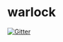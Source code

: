 # warlock

[![Gitter](https://badges.gitter.im/warlockbrawl/warlock.svg)](https://gitter.im/warlockbrawl/warlock?utm_source=badge&utm_medium=badge&utm_campaign=pr-badge&utm_content=badge)